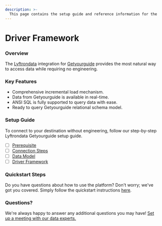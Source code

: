 ```yaml
---
description: >-
  This page contains the setup guide and reference information for the Getyourguide source connector.
---
```


# Driver Framework

### Overview

The [Lyftrondata](https://www.lyftrondata.com/) integration for [Getyourguide](None) provides the most natural way to access data while requiring no engineering.

### Key Features

* Comprehensive incremental load mechanism.
* Data from Getyourguide is available in real-time.&#x20;
* ANSI SQL is fully supported to query data with ease.
* Ready to query Getyourguide relational schema model.

### Setup Guide

To connect to your destination without engineering, follow our step-by-step Lyftrondata Getyourguide setup guide.

* [ ] [Prerequisite](../prerequisite.md)
* [ ] [Connection Steps](../connection-steps.md)
* [ ] [Data Model](../data-model/erd.md)
* [ ] [Driver Framework](../driver-framework/)

### Quickstart Steps

Do you have questions about how to use the platform? Don't worry; we've got you covered. Simply follow the quickstart instructions [here](../driver-framework/README.md).

### Questions? <a href="#questions" id="questions"></a>

We're always happy to answer any additional questions you may have! [Set up a meeting with our data experts.](https://www.lyftrondata.com/book-a-meeting/)


